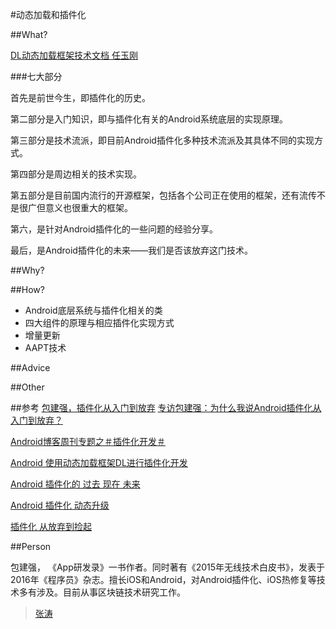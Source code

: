 #动态加载和插件化

##What?

[DL动态加载框架技术文档 任玉刚](http://blog.csdn.net/singwhatiwanna/article/details/40283117)


###七大部分

首先是前世今生，即插件化的历史。

第二部分是入门知识，即与插件化有关的Android系统底层的实现原理。

第三部分是技术流派，即目前Android插件化多种技术流派及其具体不同的实现方式。

第四部分是周边相关的技术实现。

第五部分是目前国内流行的开源框架，包括各个公司正在使用的框架，还有流传不是很广但意义也很重大的框架。

第六，是针对Android插件化的一些问题的经验分享。

最后，是Android插件化的未来——我们是否该放弃这门技术。

##Why?

##How?
* Android底层系统与插件化相关的类
* 四大组件的原理与相应插件化实现方式
* 增量更新
* AAPT技术

##Advice

##Other

##参考
[包建强，插件化从入门到放弃](http://mp.weixin.qq.com/s?__biz=MjM5MDE0Mjc4MA==&mid=2650993300&idx=1&sn=797fa87ef528cff3a50e77806cf9f675&scene=1&srcid=07124TeQfqvSzge8vCmJ66Oi#wechat_redirect)
[专访包建强：为什么我说Android插件化从入门到放弃？](http://www.infoq.com/cn/news/2016/04/baojianqiang-interview)

[Android博客周刊专题之＃插件化开发＃](http://www.androidblog.cn/index.php/Index/detail/id/16#)

[Android 使用动态加载框架DL进行插件化开发](http://blog.csdn.net/t12x3456/article/details/39958755)

[Android 插件化的 过去 现在 未来](http://kymjs.com/code/2016/05/04/01)

[Android 插件化 动态升级](http://www.trinea.cn/android/android-plugin/)

[插件化 从放弃到捡起](http://kymjs.com/column/plugin.html)

##Person
>
包建强，
《App研发录》一书作者。同时著有《2015年无线技术白皮书》，发表于2016年《程序员》杂志。擅长iOS和Android，对Android插件化、iOS热修复等技术多有涉及。目前从事区块链技术研究工作。

>
>[张涛](http://kymjs.com/)

